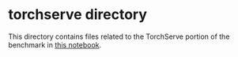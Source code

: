 # torchserve directory

This directory contains files related to the TorchServe portion of the benchmark
in [this notebook](../benchmark.ipynb).
